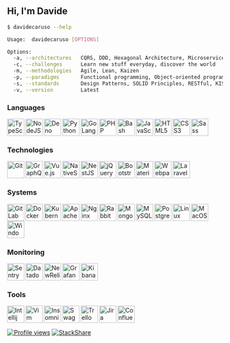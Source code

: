 ## Hi, I'm Davide

```bash
$ davidecaruso --help

Usage:  davidecaruso [OPTIONS]

Options:
  -a, --architectures   CQRS, DDD, Hexagonal Architecture, Microservices, MVC, MVVM
  -c, --challenges      Learn new stuff everyday, discover the world
  -m, --methodologies   Agile, Lean, Kaizen
  -p, --paradigms       Functional programming, Object-oriented programming, Scripting
  -s, --standards       Design Patterns, SOLID Principles, RESTful, KISS, DRY, BEM
  -v, --version         Latest
```

### Languages

<img align="left" src="https://cdn.jsdelivr.net/gh/devicons/devicon@latest/icons/typescript/typescript-original.svg" height="40" alt="TypeScript" title="TypeScript" />
<img align="left" src="https://cdn.jsdelivr.net/gh/devicons/devicon@latest/icons/nodejs/nodejs-original.svg" height="40" alt="NodeJS" title="NodeJS" />
<img align="left" src="https://cdn.jsdelivr.net/gh/devicons/devicon@latest/icons/denojs/denojs-original.svg" height="40" alt="Deno" title="Deno" />
<img align="left" src="https://cdn.jsdelivr.net/gh/devicons/devicon@latest/icons/python/python-original.svg" height="40" alt="Python" title="Python" />
<img align="left" src="https://cdn.jsdelivr.net/gh/devicons/devicon@latest/icons/go/go-original.svg" height="40" alt="GoLang" title="GoLang" />
<img align="left" src="https://cdn.jsdelivr.net/gh/devicons/devicon@latest/icons/php/php-original.svg" height="40" alt="PHP" title="PHP" />
<img align="left" src="https://cdn.jsdelivr.net/gh/devicons/devicon@latest/icons/bash/bash-plain.svg" height="40" alt="Bash" title="Bash" />
<img align="left" src="https://cdn.jsdelivr.net/gh/devicons/devicon@latest/icons/javascript/javascript-original.svg" height="40" alt="JavaScript" title="JavaScript" />
<img align="left" src="https://cdn.jsdelivr.net/gh/devicons/devicon@latest/icons/html5/html5-original.svg" height="40" alt="HTML5" title="HTML5" />
<img align="left" src="https://cdn.jsdelivr.net/gh/devicons/devicon@latest/icons/css3/css3-original.svg" height="40" alt="CSS3" title="CSS3" />
<img src="https://cdn.jsdelivr.net/gh/devicons/devicon@latest/icons/sass/sass-original.svg" height="40" alt="Sass" title="Sass" />

### Technologies

<img align="left" src="https://cdn.jsdelivr.net/gh/devicons/devicon@latest/icons/git/git-original.svg" height="40" alt="Git" title="Git" />
<img align="left" src="https://cdn.jsdelivr.net/gh/devicons/devicon@latest/icons/graphql/graphql-plain.svg" height="40" alt="GraphQL" title="GraphQL" />
<img align="left" src="https://cdn.jsdelivr.net/gh/devicons/devicon@latest/icons/vuejs/vuejs-original.svg" height="40" alt="Vue.js" title="Vue.js" />
<img align="left" src="https://cdn.worldvectorlogo.com/logos/nativescript.svg" height="40" alt="NativeScript" title="NativeScript" />
<img align="left" src="https://cdn.jsdelivr.net/gh/devicons/devicon@latest/icons/nestjs/nestjs-original.svg" height="40" alt="NestJS" title="NestJS" />
<img align="left" src="https://cdn.jsdelivr.net/gh/devicons/devicon@latest/icons/jquery/jquery-original.svg" height="40" alt="jQuery" title="jQuery" />
<img align="left" src="https://cdn.jsdelivr.net/gh/devicons/devicon@latest/icons/bootstrap/bootstrap-original.svg" height="40" alt="Bootstrap" title="Bootstrap" />
<img align="left" src="https://cdn.jsdelivr.net/gh/devicons/devicon@latest/icons/materialui/materialui-original.svg" height="40" alt="Material UI" title="Material UI" />
<img align="left" src="https://cdn.jsdelivr.net/gh/devicons/devicon@latest/icons/webpack/webpack-original.svg" height="40" alt="Webpack" title="Webpack" />
<img src="https://cdn.jsdelivr.net/gh/devicons/devicon@latest/icons/laravel/laravel-original.svg" height="40" alt="Laravel" title="Laravel" />

### Systems
<img align="left" src="https://cdn.jsdelivr.net/gh/devicons/devicon@latest/icons/gitlab/gitlab-original.svg" height="40" alt="GitLab CI" title="GitLab CI" />
<img align="left" src="https://cdn.jsdelivr.net/gh/devicons/devicon@latest/icons/docker/docker-original.svg" height="40" alt="Docker" title="Docker" />
<img align="left" src="https://cdn.jsdelivr.net/gh/devicons/devicon@latest/icons/kubernetes/kubernetes-original.svg" height="40" alt="Kubernetes" title="Kubernetes" />
<img align="left" src="https://cdn.jsdelivr.net/gh/devicons/devicon@latest/icons/apache/apache-original.svg" height="40" alt="Apache" title="Apache" />
<img align="left" src="https://cdn.jsdelivr.net/gh/devicons/devicon@latest/icons/nginx/nginx-original.svg" height="40" alt="Nginx" title="Nginx" />
<img align="left" src="https://cdn.jsdelivr.net/gh/devicons/devicon@latest/icons/rabbitmq/rabbitmq-original.svg" height="40" alt="RabbitMQ" title="RabbitMQ" />
<img align="left" src="https://cdn.jsdelivr.net/gh/devicons/devicon@latest/icons/mongodb/mongodb-original.svg" height="40" alt="MongoDB" title="MongoDB" />
<img align="left" src="https://cdn.jsdelivr.net/gh/devicons/devicon@latest/icons/mysql/mysql-original.svg" height="40" alt="MySQL" title="MySQL" />
<img align="left" src="https://cdn.jsdelivr.net/gh/devicons/devicon@latest/icons/postgresql/postgresql-original.svg" height="40" alt="PostgreSQL" title="PostgreSQL" />
<img align="left" src="https://cdn.jsdelivr.net/gh/devicons/devicon@latest/icons/linux/linux-original.svg" height="40" alt="Linux" title="Linux" />
<img align="left" src="https://cdn.jsdelivr.net/gh/devicons/devicon@latest/icons/apple/apple-original.svg" height="40" alt="MacOS" title="MacOS" />
<img src="https://cdn.jsdelivr.net/gh/devicons/devicon@latest/icons/windows11/windows11-original.svg" height="40" alt="Windows" title="Windows" />

### Monitoring

<img align="left" src="https://cdn.jsdelivr.net/gh/devicons/devicon@latest/icons/sentry/sentry-original.svg" height="40" alt="Sentry" title="Sentry" />
<img align="left" src="https://cdn.jsdelivr.net/gh/devicons/devicon@latest/icons/datadog/datadog-original.svg" height="40" alt="Datadog" title="Datadog" />
<img align="left" src="https://cdn.jsdelivr.net/gh/devicons/devicon@latest/icons/newrelic/newrelic-original.svg" height="40" alt="NewRelic" title="NewRelic" />
<img align="left" src="https://cdn.jsdelivr.net/gh/devicons/devicon@latest/icons/grafana/grafana-original.svg" height="40" alt="Grafana" title="Grafana" />
<img src="https://cdn.jsdelivr.net/gh/devicons/devicon@latest/icons/kibana/kibana-original.svg" height="40" alt="Kibana" title="Kibana" />

### Tools

<img align="left" src="https://cdn.jsdelivr.net/gh/devicons/devicon@latest/icons/intellij/intellij-original.svg" height="40" alt="Intellij" title="Intellij" />
<img align="left" src="https://cdn.jsdelivr.net/gh/devicons/devicon@latest/icons/vim/vim-original.svg" height="40" alt="Vim" title="Vim" />
<img align="left" src="https://cdn.jsdelivr.net/gh/devicons/devicon@latest/icons/insomnia/insomnia-original.svg" height="40" alt="Insomnia" title="Insomnia" />
<img align="left" src="https://cdn.jsdelivr.net/gh/devicons/devicon@latest/icons/swagger/swagger-original.svg" height="40" alt="Swagger" title="Swagger" />
<img align="left" src="https://cdn.jsdelivr.net/gh/devicons/devicon@latest/icons/trello/trello-original.svg" height="40" alt="Trello" title="Trello" />
<img align="left" src="https://cdn.jsdelivr.net/gh/devicons/devicon@latest/icons/jira/jira-original.svg" height="40" alt="Jira" title="Jira" />
<img src="https://cdn.jsdelivr.net/gh/devicons/devicon@latest/icons/confluence/confluence-original.svg" height="40" alt="Confluence" title="Confluence" />

[![Profile views](https://komarev.com/ghpvc/?username=davidecaruso)](https://komarev.com/ghpvc/?username=davidecaruso)
[![StackShare](http://img.shields.io/badge/tech-stack-0690fa.svg?style=flat)](https://stackshare.io/davidecaruso/personal-stack)
